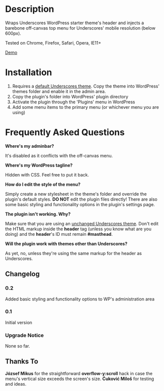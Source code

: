 # Description

Wraps Underscores WordPress starter theme's header and injects a barebone off-canvas top menu for Underscores' mobile resolution (below 600px).

Tested on Chrome, Firefox, Safari, Opera, IE11+

[Demo](https://www.idevele.com/underscores-off-canvas-top-menu/)

# Installation

1. Requires a [default Underscores theme](http://underscores.me/). Copy the theme into WordPress' themes folder and enable it in the admin area.
1. Copy the plugin's folder into WordPress' plugin directory
1. Activate the plugin through the 'Plugins' menu in WordPress
1. Add some menu items to the primary menu (or whichever menu you are using)

# Frequently Asked Questions

**Where's my adminbar?**

It's disabled as it conflicts with the off-canvas menu.

**Where's my WordPress tagline?**

Hidden with CSS. Feel free to put it back.

**How do I edit the style of the menu?**

Simply create a new stylesheet in the theme's folder and override the plugin's default styles. **DO NOT** edit the plugin files directly!
There are also some basic styling and functionality options in the plugin's settings page.

**The plugin isn't working. Why?**

Make sure that you are using an [unchanged Underscores theme](http://underscores.me/). Don't edit the HTML markup inside the **header** tag (unless you know what are you doing) and the **header**'s ID must remain **#masthead**. 

**Will the plugin work with themes other than Underscores?**

As yet, no, unless they're using the same markup for the header as Underscores.

## Changelog

### 0.2
Added basic styling and functionality options to WP's administration area

### 0.1
Initial version

### Upgrade Notice

None so far.

## Thanks To

**József Mikus** for the straightforward **overflow-y:scroll** hack in case the menu's vertical size exceeds the screen's size.
**Ćuković Miloš** for testing and ideas.
